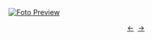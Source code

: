 [![Foto Preview](preview/n350.avif)](https://20essentials.github.io/project-000-350)

<div align="center" style="display: flex; justify-content: center;">
  <a  href="https://github.com/20essentials/project-000-349" target="_blank">&#8592;</a>
  &nbsp;&nbsp;
  <a  href="https://github.com/20essentials/project-000-351" target="_blank">&#8594;</a>
</div>
